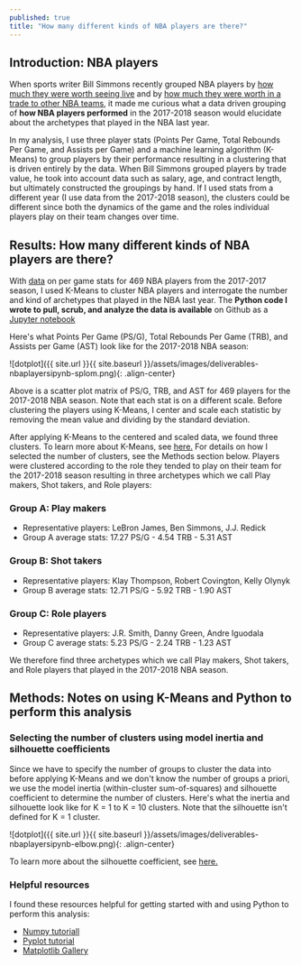 ```yaml
---
published: true
title: "How many different kinds of NBA players are there?"
---
```


## Introduction: NBA players 

When sports writer Bill Simmons recently grouped NBA players by 
[how much they were worth seeing live](https://www.theringer.com/the-bill-simmons-podcast/2018/12/14/18140197/kathryn-hahn-on-the-harden-trade-and-step-brothers)
and by [how much they were worth in a trade to other NBA teams](http://tradevalue.theringer.com/), it made me curious what a data driven grouping of **how NBA players 
performed** in the 2017-2018 season would elucidate about the archetypes that
played in the NBA last year.  

In my analysis, I use three  player stats (Points Per Game, Total Rebounds Per
Game, and Assists per Game) and a machine learning algorithm (K-Means) to group
players by their performance resulting in a  clustering that is  driven entirely
by the data.  When Bill Simmons grouped players by trade value, he took into
account data such as salary, age, and contract length, but ultimately
constructed the groupings by hand. If I used stats from a different year (I use
data from the 2017-2018 season), the clusters could be different since both the
dynamics of the game and the roles individual players play on their team changes
over time.


## Results: How many different kinds of NBA players are there?

With [data](https://www.basketball-reference.com/leagues/NBA_2018_per_game.html)
on per game stats for 469 NBA players from the 2017-2017 season, I used K-Means
to cluster NBA players and interrogate the number and kind of archetypes that
played in the NBA last year. The **Python code I wrote to pull, scrub, and
analyze the data is available** on Github as a 
[Jupyter notebook](https://nbviewer.jupyter.org/github/sahildshah1/funData-playground/blob/master/deliverables/nba-players.ipynb)


Here's what Points Per Game (PS/G), Total Rebounds Per Game (TRB), and Assists
per Game (AST) look like for the 2017-2018 NBA season:

![dotplot]({{ site.url }}{{ site.baseurl }}/assets/images/deliverables-nbaplayersipynb-splom.png){: .align-center}

Above is a scatter plot matrix of PS/G, TRB, and AST for 469 players for the
2017-2018 NBA season. Note that each stat is on a different scale. Before 
clustering the players using K-Means, I center and scale each statistic by
removing the mean value and dividing by the standard deviation. 

After applying K-Means to the centered and scaled data, we found three clusters.
To learn more about K-Means, see 
[here.](https://scikit-learn.org/stable/modules/clustering.html#k-means)
For details on how I selected
the number of clusters, see the Methods section below. Players were clustered
according to the role they tended to play  on their team for the 2017-2018
season resulting in three archetypes which  we call Play makers, Shot takers,
and Role players:

### Group A: Play makers

- Representative players: LeBron James, Ben Simmons, J.J. Redick
- Group A average stats: 17.27 PS/G - 4.54 TRB - 5.31 AST

### Group B: Shot takers

- Representative players: Klay Thompson, Robert Covington, Kelly Olynyk
- Group B average stats: 12.71 PS/G - 5.92 TRB - 1.90 AST

### Group C: Role players
- Representative players: J.R. Smith, Danny Green, Andre Iguodala
- Group C average stats: 5.23 PS/G - 2.24 TRB -  1.23 AST 

<!-- Role players play less minutes on average -->


We therefore find  three archetypes which  we call Play makers, Shot takers, and
Role players that played in the 2017-2018 NBA season.

<!-- Note that players assigned as Shot takers tended to drive to the basket or
pull up and shoot more often than distribute the ball last year on their 
specific team, but those players could have the ability to be Play makers 
and distribute the ball.  -->

<!-- 
What's the break down of groups for Warriors teams, Cavs, All Star teams?
 -->


## Methods: Notes on using K-Means and Python to perform this analysis 

### Selecting the number of clusters using model inertia and silhouette coefficients

Since we have to specify the number of groups to cluster the data into before
applying K-Means and we don't know the number of groups a priori, we use the
model inertia (within-cluster sum-of-squares) and silhouette coefficient to
determine the number of clusters.
Here's what the inertia and silhouette look
like for K = 1 to K = 10 clusters. Note that the silhouette isn't defined 
for K = 1 cluster. 

![dotplot]({{ site.url }}{{ site.baseurl }}/assets/images/deliverables-nbaplayersipynb-elbow.png){: .align-center}


To learn more about the silhouette coefficient,
see [here.](https://scikit-learn.org/stable/auto_examples/cluster/plot_kmeans_silhouette_analysis.html)

<!-- 
K Means function arguments

K means algorithm and Lloyd's algorithm?
 -->

### Helpful resources 

I found these resources helpful for getting started with and using Python to 
perform this analysis: 

- [Numpy tutoriall](https://docs.scipy.org/doc/numpy/user/quickstart.html)
- [Pyplot tutorial](https://matplotlib.org/1.3.1/users/pyplot_tutorial.html)
- [Matplotlib Gallery](https://matplotlib.org/gallery/index.html)


<!-- [Scikit learn Clustering](https://scikit-learn.org/stable/modules/clustering.html#clustering)

https://stackoverflow.com/questions/36367986/how-to-make-inline-plots-in-jupyter-notebook-larger

https://stackoverflow.com/questions/42314542/python-how-to-append-numpy-array-to-a-pandas-dataframe
 -->



